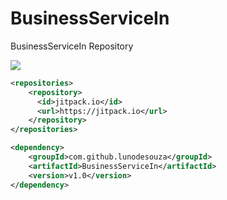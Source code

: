 # BusinessServiceIn
BusinessServiceIn Repository

[![](https://jitpack.io/v/lunodesouza/BusinessServiceIn.svg)](https://jitpack.io/#lunodesouza/BusinessServiceIn)
```xml
<repositories>
    <repository>
      <id>jitpack.io</id>
      <url>https://jitpack.io</url>
    </repository>
</repositories>
```
```xml
<dependency>
    <groupId>com.github.lunodesouza</groupId>
    <artifactId>BusinessServiceIn</artifactId>
    <version>v1.0</version>
</dependency>
```
